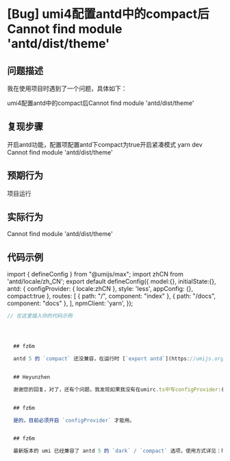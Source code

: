 # [Bug] umi4配置antd中的compact后Cannot find module 'antd/dist/theme'

## 问题描述

我在使用项目时遇到了一个问题，具体如下：

umi4配置antd中的compact后Cannot find module 'antd/dist/theme'

## 复现步骤

开启antd功能，配置项配置antd下compact为true开启紧凑模式
yarn dev
Cannot find module 'antd/dist/theme'

## 预期行为

项目运行

## 实际行为

Cannot find module 'antd/dist/theme'

## 代码示例

import { defineConfig } from "@umijs/max";
import zhCN from 'antd/locale/zh_CN';
export default defineConfig({
model:{},
initialState:{},
antd: {
configProvider: {
locale:zhCN
},
style: 'less',
appConfig: {},
compact:true
},
routes: [
{ path: "/", component: "index" },
{ path: "/docs", component: "docs" },
],
npmClient: 'yarn',
});

```javascript
// 在这里插入你的代码示例




  ## fz6m

  antd 5 的 `compact` 还没兼容，在运行时 [`export antd`](https://umijs.org/docs/max/antd#%E8%BF%90%E8%A1%8C%E6%97%B6%E9%85%8D%E7%BD%AE) 里手动改 `algorithm` 吧。


  ## Heyunzhen

  谢谢您的回复，对了，还有个问题，我发现如果我没有在umirc.ts中写configProvider:{}，那么export antd根本不会运行到，这一点我不知道是我遇到的单独问题们还是确实存在


  ## fz6m

  是的，目前必须开启 `configProvider` 才能用。


  ## fz6m

  最新版本的 umi 已经兼容了 antd 5 的 `dark` / `compact` 选项，使用方式详见：https://github.com/umijs/umi/issues/10745#issuecomment-1681640434

```
